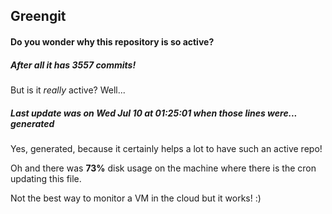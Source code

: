 ## Greengit

#### Do you wonder why this repository is so active?

##### After all it has 3557 commits!

But is it *really* active? Well...

##### Last update was on Wed Jul 10 at 01:25:01 when those lines were... generated

Yes, generated, because it certainly helps a lot to have such an active repo!

Oh and there was **73%** disk usage on the machine
where there is the cron updating this file.

Not the best way to monitor a VM in the cloud but it works! :)
